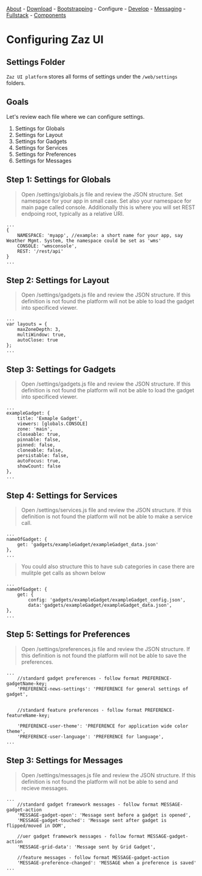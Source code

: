 [About](../../../) - [Download](DOWNLOAD.md) - [Bootstrapping](BOOTSTRAPPING.md) - Configure - [Develop](DEVELOP.md) - [Messaging](MESSAGING.md)  - [Fullstack](FULLSTACK.md) - [Components](COMPONENTS.md)

# Configuring Zaz UI

## Settings Folder
`Zaz UI platform` stores all forms of settings under the `/web/settings` folders.

## Goals
Let's review each file where we can configure settings.

1. Settings for Globals
2. Settings for Layout
3. Settings for Gadgets
4. Settings for Services
5. Settings for Preferences
6. Settings for Messages

## Step 1: Settings for Globals
> Open /settings/globals.js file and review the JSON structure. Set namespace for your app in small case. Set also your namespace for main page called console. Additionally this is where you will set REST endpoing root, typically as a relative URI.

    ...
    {
        NAMESPACE: 'myapp', //example: a short name for your app, say Weather Mgmt. System, the namespace could be set as 'wms'
        CONSOLE: 'wmsconsole',
        REST: '/rest/api'
    }
    ...

## Step 2: Settings for Layout
> Open /settings/gadgets.js file and review the JSON structure. If this definition is not found the platform will not be able to load the gadget into specificed viewer.

    ...
    var layouts = {
        maxZoneDepth: 3,
        multiWindow: true,
        autoClose: true        
    };
    ...

## Step 3: Settings for Gadgets
> Open /settings/gadgets.js file and review the JSON structure. If this definition is not found the platform will not be able to load the gadget into specificed viewer.

    ...
    exampleGadget: {
        title: 'Exmaple Gadget',
        viewers: [globals.CONSOLE]  
        zone: 'main',
        closeable: true,
        pinnable: false,
        pinned: false,
        cloneable: false,
        persistable: false,
        autoFocus: true,
        showCount: false
    },
    ...

## Step 4: Settings for Services
> Open /settings/services.js file and review the JSON structure. If this definition is not found the platform will not be able to make a service call.

    ...
    nameOfGadget: {
        get: 'gadgets/exampleGadget/exampleGadget_data.json'
    },
    ...

> You could also structure this to have sub categories in case there are mulitple get calls as shown below

    ...
    nameOfGadget: {
        get: {
            config: 'gadgets/exampleGadget/exampleGadget_config.json',
            data:'gadgets/exampleGadget/exampleGadget_data.json',
    },
    ...

## Step 5: Settings for Preferences
> Open /settings/preferences.js file and review the JSON structure. If this definition is not found the platform will not be able to save the preferences.

    ...
        //standard gadget preferences - follow format PREFERENCE-gadgetName-key;
        'PREFERENCE-news-settings': 'PREFERENCE for general settings of gadget',
        

        //standard feature preferences - follow format PREFERENCE-featureName-key;
        
        'PREFERENCE-user-theme': 'PREFERENCE for application wide color theme',
        'PREFERENCE-user-language': 'PREFERENCE for language',
    ...

## Step 3: Settings for Messages
> Open /settings/messages.js file and review the JSON structure. If this definition is not found the platform will not be able to send and recieve messages.

    ...
        //standard gadget framework messages - follow format MESSAGE-gadget-action
        'MESSAGE-gadget-open': 'Message sent before a gadget is opened',
        'MESSAGE-gadget-touched': 'Message sent after gadget is flipped/moved in DOM',

        //uer gadget framework messages - follow format MESSAGE-gadget-action
        'MESSAGE-grid-data': 'Message sent by Grid Gadget',

        //feature messages - follow format MESSAGE-gadget-action
        'MESSAGE-preference-changed': 'MESSAGE when a preference is saved'
    ...